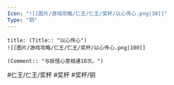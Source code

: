 ```yaml
---
Icon: "![[图片/游戏攻略/仁王/仁王/奖杯/以心传心.png|30]]"
Type: "铜"
---
```

```ad-common-bronze-trophy
title: (Title:: "以心传心")
![[图片/游戏攻略/仁王/仁王/奖杯/以心传心.png|100]]

(Comment:: "与妖怪心意相通10次。")
```

#仁王/仁王/奖杯 #奖杯 #奖杯/铜
